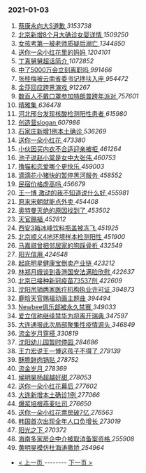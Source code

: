 ### 2021-01-03 
1. [ 蔡康永向大S道歉 ](https://s.weibo.com/weibo?q=%E8%94%A1%E5%BA%B7%E6%B0%B8%E5%90%91%E5%A4%A7S%E9%81%93%E6%AD%89&Refer=top) *3153738*
1. [ 北京新增8个月大确诊女婴详情 ](https://s.weibo.com/weibo?q=%23%E5%8C%97%E4%BA%AC%E6%96%B0%E5%A2%9E8%E4%B8%AA%E6%9C%88%E5%A4%A7%E7%A1%AE%E8%AF%8A%E5%A5%B3%E5%A9%B4%E8%AF%A6%E6%83%85%23&Refer=top) *1509250*
1. [ 女孩考第一被老师质疑后溺亡 ](https://s.weibo.com/weibo?q=%23%E5%A5%B3%E5%AD%A9%E8%80%83%E7%AC%AC%E4%B8%80%E8%A2%AB%E8%80%81%E5%B8%88%E8%B4%A8%E7%96%91%E5%90%8E%E6%BA%BA%E4%BA%A1%23&Refer=top) *1344850*
1. [ 送你一朵小红花里的妈妈 ](https://s.weibo.com/weibo?q=%23%E9%80%81%E4%BD%A0%E4%B8%80%E6%9C%B5%E5%B0%8F%E7%BA%A2%E8%8A%B1%E9%87%8C%E7%9A%84%E5%A6%88%E5%A6%88%23&Refer=top) *1204101*
1. [ 丁真舅舅超话简介 ](https://s.weibo.com/weibo?q=%23%E4%B8%81%E7%9C%9F%E8%88%85%E8%88%85%E8%B6%85%E8%AF%9D%E7%AE%80%E4%BB%8B%23&Refer=top) *1072852*
1. [ 中了5000万会立刻离职吗 ](https://s.weibo.com/weibo?q=%23%E4%B8%AD%E4%BA%865000%E4%B8%87%E4%BC%9A%E7%AB%8B%E5%88%BB%E7%A6%BB%E8%81%8C%E5%90%97%23&Refer=top) *991466*
1. [ 张桂梅被云南省委书记搀扶入座 ](https://s.weibo.com/weibo?q=%23%E5%BC%A0%E6%A1%82%E6%A2%85%E8%A2%AB%E4%BA%91%E5%8D%97%E7%9C%81%E5%A7%94%E4%B9%A6%E8%AE%B0%E6%90%80%E6%89%B6%E5%85%A5%E5%BA%A7%23&Refer=top) *954472*
1. [ 金莎回应跨界演戏 ](https://s.weibo.com/weibo?q=%23%E9%87%91%E8%8E%8E%E5%9B%9E%E5%BA%94%E8%B7%A8%E7%95%8C%E6%BC%94%E6%88%8F%23&Refer=top) *912267*
1. [ 数百人不戴口罩参加特朗普跨年派对 ](https://s.weibo.com/weibo?q=%23%E6%95%B0%E7%99%BE%E4%BA%BA%E4%B8%8D%E6%88%B4%E5%8F%A3%E7%BD%A9%E5%8F%82%E5%8A%A0%E7%89%B9%E6%9C%97%E6%99%AE%E8%B7%A8%E5%B9%B4%E6%B4%BE%E5%AF%B9%23&Refer=top) *757601*
1. [ 晴雅集 ](https://s.weibo.com/weibo?q=%E6%99%B4%E9%9B%85%E9%9B%86&Refer=top) *636478*
1. [ 河北邢台发现核酸检测阳性患者 ](https://s.weibo.com/weibo?q=%23%E6%B2%B3%E5%8C%97%E9%82%A2%E5%8F%B0%E5%8F%91%E7%8E%B0%E6%A0%B8%E9%85%B8%E6%A3%80%E6%B5%8B%E9%98%B3%E6%80%A7%E6%82%A3%E8%80%85%23&Refer=top) *615980*
1. [ 创造营slogan ](https://s.weibo.com/weibo?q=%23%E5%88%9B%E9%80%A0%E8%90%A5slogan%23&Refer=top) *607986*
1. [ 石家庄新增1例本土确诊 ](https://s.weibo.com/weibo?q=%23%E7%9F%B3%E5%AE%B6%E5%BA%84%E6%96%B0%E5%A2%9E1%E4%BE%8B%E6%9C%AC%E5%9C%9F%E7%A1%AE%E8%AF%8A%23&Refer=top) *536269*
1. [ 送你一朵小红花 ](https://s.weibo.com/weibo?q=%E9%80%81%E4%BD%A0%E4%B8%80%E6%9C%B5%E5%B0%8F%E7%BA%A2%E8%8A%B1&Refer=top) *473380*
1. [ 小伙因买内衣不合适迎亲被拒 ](https://s.weibo.com/weibo?q=%23%E5%B0%8F%E4%BC%99%E5%9B%A0%E4%B9%B0%E5%86%85%E8%A1%A3%E4%B8%8D%E5%90%88%E9%80%82%E8%BF%8E%E4%BA%B2%E8%A2%AB%E6%8B%92%23&Refer=top) *461264*
1. [ 池子说赵小棠是女中大张伟 ](https://s.weibo.com/weibo?q=%23%E6%B1%A0%E5%AD%90%E8%AF%B4%E8%B5%B5%E5%B0%8F%E6%A3%A0%E6%98%AF%E5%A5%B3%E4%B8%AD%E5%A4%A7%E5%BC%A0%E4%BC%9F%23&Refer=top) *460753*
1. [ 撸猫和恋爱哪个更快乐 ](https://s.weibo.com/weibo?q=%23%E6%92%B8%E7%8C%AB%E5%92%8C%E6%81%8B%E7%88%B1%E5%93%AA%E4%B8%AA%E6%9B%B4%E5%BF%AB%E4%B9%90%23&Refer=top) *459003*
1. [ 滴滴花小猪快的暂停黑河服务 ](https://s.weibo.com/weibo?q=%E6%BB%B4%E6%BB%B4%E8%8A%B1%E5%B0%8F%E7%8C%AA%E5%BF%AB%E7%9A%84%E6%9A%82%E5%81%9C%E9%BB%91%E6%B2%B3%E6%9C%8D%E5%8A%A1&Refer=top) *458552*
1. [ 民宿价格虚高吗 ](https://s.weibo.com/weibo?q=%E6%B0%91%E5%AE%BF%E4%BB%B7%E6%A0%BC%E8%99%9A%E9%AB%98%E5%90%97&Refer=top) *456679*
1. [ 王一博 激动的我不知道说什么好 ](https://s.weibo.com/weibo?q=%E7%8E%8B%E4%B8%80%E5%8D%9A%20%E6%BF%80%E5%8A%A8%E7%9A%84%E6%88%91%E4%B8%8D%E7%9F%A5%E9%81%93%E8%AF%B4%E4%BB%80%E4%B9%88%E5%A5%BD&Refer=top) *455981*
1. [ 原来宋朝就能点外卖 ](https://s.weibo.com/weibo?q=%23%E5%8E%9F%E6%9D%A5%E5%AE%8B%E6%9C%9D%E5%B0%B1%E8%83%BD%E7%82%B9%E5%A4%96%E5%8D%96%23&Refer=top) *454408*
1. [ 奥特曼灭绝的原因找到了 ](https://s.weibo.com/weibo?q=%23%E5%A5%A5%E7%89%B9%E6%9B%BC%E7%81%AD%E7%BB%9D%E7%9A%84%E5%8E%9F%E5%9B%A0%E6%89%BE%E5%88%B0%E4%BA%86%23&Refer=top) *453502*
1. [ 天官赐福 ](https://s.weibo.com/weibo?q=%E5%A4%A9%E5%AE%98%E8%B5%90%E7%A6%8F&Refer=top) *452812*
1. [ 西安3箱冰峰饮料瓶盖被冻飞 ](https://s.weibo.com/weibo?q=%E8%A5%BF%E5%AE%893%E7%AE%B1%E5%86%B0%E5%B3%B0%E9%A5%AE%E6%96%99%E7%93%B6%E7%9B%96%E8%A2%AB%E5%86%BB%E9%A3%9E&Refer=top) *451925*
1. [ 北京顺义4地环境样本检测阳性 ](https://s.weibo.com/weibo?q=%23%E5%8C%97%E4%BA%AC%E9%A1%BA%E4%B9%894%E5%9C%B0%E7%8E%AF%E5%A2%83%E6%A0%B7%E6%9C%AC%E6%A3%80%E6%B5%8B%E9%98%B3%E6%80%A7%23&Refer=top) *451900*
1. [ 马嘉祺曾把邻居家的狗踩骨折 ](https://s.weibo.com/weibo?q=%23%E9%A9%AC%E5%98%89%E7%A5%BA%E6%9B%BE%E6%8A%8A%E9%82%BB%E5%B1%85%E5%AE%B6%E7%9A%84%E7%8B%97%E8%B8%A9%E9%AA%A8%E6%8A%98%23&Refer=top) *432549*
1. [ 阳光信用 ](https://s.weibo.com/weibo?q=%E9%98%B3%E5%85%89%E4%BF%A1%E7%94%A8&Refer=top) *424648*
1. [ 起底明星健康宝倒卖产业链 ](https://s.weibo.com/weibo?q=%23%E8%B5%B7%E5%BA%95%E6%98%8E%E6%98%9F%E5%81%A5%E5%BA%B7%E5%AE%9D%E5%80%92%E5%8D%96%E4%BA%A7%E4%B8%9A%E9%93%BE%23&Refer=top) *423212*
1. [ 林郑月娥谈到香港国安法满脸欣慰 ](https://s.weibo.com/weibo?q=%E6%9E%97%E9%83%91%E6%9C%88%E5%A8%A5%E8%B0%88%E5%88%B0%E9%A6%99%E6%B8%AF%E5%9B%BD%E5%AE%89%E6%B3%95%E6%BB%A1%E8%84%B8%E6%AC%A3%E6%85%B0&Refer=top) *422637*
1. [ 北京已接种新冠疫苗73537剂 ](https://s.weibo.com/weibo?q=%23%E5%8C%97%E4%BA%AC%E5%B7%B2%E6%8E%A5%E7%A7%8D%E6%96%B0%E5%86%A0%E7%96%AB%E8%8B%9773537%E5%89%82%23&Refer=top) *422609*
1. [ 沈阳吊销两家医疗机构执业许可证 ](https://s.weibo.com/weibo?q=%23%E6%B2%88%E9%98%B3%E5%90%8A%E9%94%80%E4%B8%A4%E5%AE%B6%E5%8C%BB%E7%96%97%E6%9C%BA%E6%9E%84%E6%89%A7%E4%B8%9A%E8%AE%B8%E5%8F%AF%E8%AF%81%23&Refer=top) *394873*
1. [ 鹿晗天官赐福动画主题曲 ](https://s.weibo.com/weibo?q=%23%E9%B9%BF%E6%99%97%E5%A4%A9%E5%AE%98%E8%B5%90%E7%A6%8F%E5%8A%A8%E7%94%BB%E4%B8%BB%E9%A2%98%E6%9B%B2%23&Refer=top) *394494*
1. [ Newbee俱乐部被永久禁赛 ](https://s.weibo.com/weibo?q=Newbee%E4%BF%B1%E4%B9%90%E9%83%A8%E8%A2%AB%E6%B0%B8%E4%B9%85%E7%A6%81%E8%B5%9B&Refer=top) *349033*
1. [ 爱立信称继续禁华为将离开瑞典 ](https://s.weibo.com/weibo?q=%E7%88%B1%E7%AB%8B%E4%BF%A1%E7%A7%B0%E7%BB%A7%E7%BB%AD%E7%A6%81%E5%8D%8E%E4%B8%BA%E5%B0%86%E7%A6%BB%E5%BC%80%E7%91%9E%E5%85%B8&Refer=top) *347597*
1. [ 大连通报此次局部聚集性疫情源头 ](https://s.weibo.com/weibo?q=%23%E5%A4%A7%E8%BF%9E%E9%80%9A%E6%8A%A5%E6%AD%A4%E6%AC%A1%E5%B1%80%E9%83%A8%E8%81%9A%E9%9B%86%E6%80%A7%E7%96%AB%E6%83%85%E6%BA%90%E5%A4%B4%23&Refer=top) *346849*
1. [ 流金岁月穿搭 ](https://s.weibo.com/weibo?q=%23%E6%B5%81%E9%87%91%E5%B2%81%E6%9C%88%E7%A9%BF%E6%90%AD%23&Refer=top) *330819*
1. [ 沈阳幼儿园暂时停园 ](https://s.weibo.com/weibo?q=%E6%B2%88%E9%98%B3%E5%B9%BC%E5%84%BF%E5%9B%AD%E6%9A%82%E6%97%B6%E5%81%9C%E5%9B%AD&Refer=top) *284686*
1. [ 王力宏说王一博这孩子不得了 ](https://s.weibo.com/weibo?q=%23%E7%8E%8B%E5%8A%9B%E5%AE%8F%E8%AF%B4%E7%8E%8B%E4%B8%80%E5%8D%9A%E8%BF%99%E5%AD%A9%E5%AD%90%E4%B8%8D%E5%BE%97%E4%BA%86%23&Refer=top) *279139*
1. [ 酥脆鲜肉锅贴 ](https://s.weibo.com/weibo?q=%23%E9%85%A5%E8%84%86%E9%B2%9C%E8%82%89%E9%94%85%E8%B4%B4%23&Refer=top) *278752*
1. [ 流金岁月 ](https://s.weibo.com/weibo?q=%E6%B5%81%E9%87%91%E5%B2%81%E6%9C%88&Refer=top) *278369*
1. [ 侯明昊杨超越好甜 ](https://s.weibo.com/weibo?q=%23%E4%BE%AF%E6%98%8E%E6%98%8A%E6%9D%A8%E8%B6%85%E8%B6%8A%E5%A5%BD%E7%94%9C%23&Refer=top) *278053*
1. [ 送你一朵小红花幕后 ](https://s.weibo.com/weibo?q=%E9%80%81%E4%BD%A0%E4%B8%80%E6%9C%B5%E5%B0%8F%E7%BA%A2%E8%8A%B1%E5%B9%95%E5%90%8E&Refer=top) *277602*
1. [ 大连新增本土确诊1例 ](https://s.weibo.com/weibo?q=%23%E5%A4%A7%E8%BF%9E%E6%96%B0%E5%A2%9E%E6%9C%AC%E5%9C%9F%E7%A1%AE%E8%AF%8A1%E4%BE%8B%23&Refer=top) *277066*
1. [ 爆浆培根燕麦吐司 ](https://s.weibo.com/weibo?q=%23%E7%88%86%E6%B5%86%E5%9F%B9%E6%A0%B9%E7%87%95%E9%BA%A6%E5%90%90%E5%8F%B8%23&Refer=top) *276650*
1. [ 送你一朵小红花票房破7亿 ](https://s.weibo.com/weibo?q=%23%E9%80%81%E4%BD%A0%E4%B8%80%E6%9C%B5%E5%B0%8F%E7%BA%A2%E8%8A%B1%E7%A5%A8%E6%88%BF%E7%A0%B47%E4%BA%BF%23&Refer=top) *276563*
1. [ 韩国首次出现全年人口负增长 ](https://s.weibo.com/weibo?q=%E9%9F%A9%E5%9B%BD%E9%A6%96%E6%AC%A1%E5%87%BA%E7%8E%B0%E5%85%A8%E5%B9%B4%E4%BA%BA%E5%8F%A3%E8%B4%9F%E5%A2%9E%E9%95%BF&Refer=top) *273019*
1. [ 阳光之下 ](https://s.weibo.com/weibo?q=%E9%98%B3%E5%85%89%E4%B9%8B%E4%B8%8B&Refer=top) *270372*
1. [ 海南多家房企中介被取消备案资格 ](https://s.weibo.com/weibo?q=%E6%B5%B7%E5%8D%97%E5%A4%9A%E5%AE%B6%E6%88%BF%E4%BC%81%E4%B8%AD%E4%BB%8B%E8%A2%AB%E5%8F%96%E6%B6%88%E5%A4%87%E6%A1%88%E8%B5%84%E6%A0%BC&Refer=top) *255908*
1. [ 黄明昊模仿杜海涛撒娇 ](https://s.weibo.com/weibo?q=%23%E9%BB%84%E6%98%8E%E6%98%8A%E6%A8%A1%E4%BB%BF%E6%9D%9C%E6%B5%B7%E6%B6%9B%E6%92%92%E5%A8%87%23&Refer=top) *254964* 

- [ < 上一页 ](https://github.com/able8/weibo-hot-record/blob/master/2021-01-02.md) -------- [ 下一页 > ](https://github.com/able8/weibo-hot-record/blob/master/2021-01-04.md)
